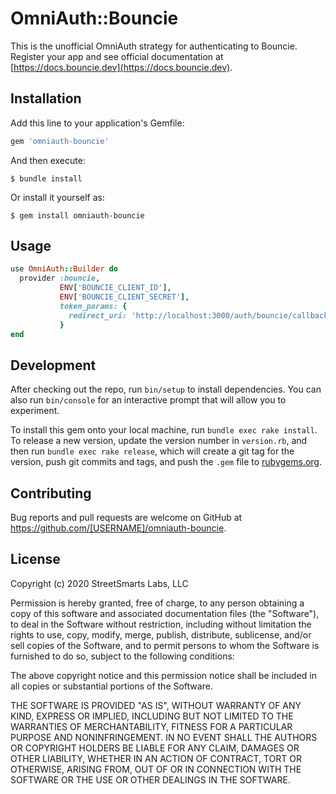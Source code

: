 # OmniAuth::Bouncie

This is the unofficial OmniAuth strategy for authenticating to Bouncie. Register your app and see official documentation at [https://docs.bouncie.dev](https://docs.bouncie.dev).

## Installation

Add this line to your application's Gemfile:

```ruby
gem 'omniauth-bouncie'
```

And then execute:

    $ bundle install

Or install it yourself as:

    $ gem install omniauth-bouncie

## Usage

```ruby
use OmniAuth::Builder do
  provider :bouncie,
           ENV['BOUNCIE_CLIENT_ID'],
           ENV['BOUNCIE_CLIENT_SECRET'],
           token_params: {
             redirect_uri: 'http://localhost:3000/auth/bouncie/callback'
           }
end
```

## Development

After checking out the repo, run `bin/setup` to install dependencies. You can also run `bin/console` for an interactive prompt that will allow you to experiment.

To install this gem onto your local machine, run `bundle exec rake install`. To release a new version, update the version number in `version.rb`, and then run `bundle exec rake release`, which will create a git tag for the version, push git commits and tags, and push the `.gem` file to [rubygems.org](https://rubygems.org).

## Contributing

Bug reports and pull requests are welcome on GitHub at https://github.com/[USERNAME]/omniauth-bouncie.

## License
Copyright (c) 2020 StreetSmarts Labs, LLC

Permission is hereby granted, free of charge, to any person obtaining a copy of this software and associated documentation files (the "Software"), to deal in the Software without restriction, including without limitation the rights to use, copy, modify, merge, publish, distribute, sublicense, and/or sell copies of the Software, and to permit persons to whom the Software is furnished to do so, subject to the following conditions:

The above copyright notice and this permission notice shall be included in all copies or substantial portions of the Software.

THE SOFTWARE IS PROVIDED "AS IS", WITHOUT WARRANTY OF ANY KIND, EXPRESS OR IMPLIED, INCLUDING BUT NOT LIMITED TO THE WARRANTIES OF MERCHANTABILITY, FITNESS FOR A PARTICULAR PURPOSE AND NONINFRINGEMENT. IN NO EVENT SHALL THE AUTHORS OR COPYRIGHT HOLDERS BE LIABLE FOR ANY CLAIM, DAMAGES OR OTHER LIABILITY, WHETHER IN AN ACTION OF CONTRACT, TORT OR OTHERWISE, ARISING FROM, OUT OF OR IN CONNECTION WITH THE SOFTWARE OR THE USE OR OTHER DEALINGS IN THE SOFTWARE.
